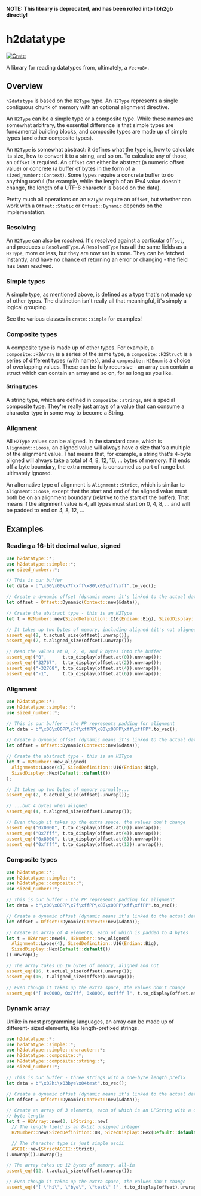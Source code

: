 **NOTE: This library is deprecated, and has been rolled into libh2gb directly!**

# h2datatype

[![Crate](https://img.shields.io/crates/v/sized_number.svg)](https://crates.io/crates/sized_number)

A library for reading datatypes from, ultimately, a `Vec<u8>`.

## Overview

`h2datatype` is based on the `H2Type` type. An `H2Type` represents a
single contiguous chunk of memory with an optional alignment directive.

An `H2Type` can be a simple type or a composite type. While these names
are somewhat arbitrary, the essential difference is that simple types are
fundamental building blocks, and composite types are made up of simple types
(and other composite types).

An `H2Type` is somewhat abstract: it defines what the type is, how to
calculate its size, how to convert it to a string, and so on. To calculate
any of those, an `Offset` is required. An `Offset` can either be
abstract (a numeric offset value) or concrete (a buffer of bytes in the form
of a `sized_number::Context`). Some types require a concrete buffer to do
anything useful (for example, while the length of an IPv4 value doesn't
change, the length of a UTF-8 character is based on the data).

Pretty much all operations on an `H2Type` require an `Offset`, but
whether can work with a `Offset::Static` or `Offset::Dynamic` depends on
the implementation.

### Resolving

An `H2Type` can also be *resolved*. It's resolved against a particular
`Offset`, and produces a `ResolvedType`. A `ResolvedType` has all the
same fields as a `H2Type`, more or less, but they are now set in stone.
They can be fetched instantly, and have no chance of returning an error or
changing - the field has been resolved.

### Simple types

A simple type, as mentioned above, is defined as a type that's not made up
of other types. The distinction isn't really all that meaningful, it's
simply a logical grouping.

See the various classes in `crate::simple` for examples!

### Composite types

A composite type is made up of other types. For example, a
`composite::H2Array` is a series of the same type, a
`composite::H2Struct` is a series of different types (with names), and a
`composite::H2Enum` is a choice of overlapping values. These can be fully
recursive - an array can contain a struct which can contain an array and so
on, for as long as you like.

#### String types

A string type, which are defined in `composite::strings`, are a special
composite type. They're really just arrays of a value that can consume a
character type in some way to become a String.

### Alignment

All `H2Type` values can be aligned. In the standard case, which is
`Alignment::Loose`, an aligned value will always have a size that's a
multiple of the alignment value. That means that, for example, a string
that's 4-byte aligned will always take a total of 4, 8, 12, 16, ... bytes of
memory. If it ends off a byte boundary, the extra memory is consumed as part
of range but ultimately ignored.

An alternative type of alignment is `Alignment::Strict`, which is similar
to `Alignment::Loose`, except that the start and end of the aligned value
must both be on an alignment boundary (relative to the start of the buffer).
That means if the alignment value is 4, all types must start on 0, 4, 8, ...
and will be padded to end on 4, 8, 12, ...

## Examples

### Reading a 16-bit decimal value, signed

```rust
use h2datatype::*;
use h2datatype::simple::*;
use sized_number::*;

// This is our buffer
let data = b"\x00\x00\x7f\xff\x80\x00\xff\xff".to_vec();

// Create a dynamic offset (dynamic means it's linked to the actual data)
let offset = Offset::Dynamic(Context::new(&data));

// Create the abstract type - this is an H2Type
let t = H2Number::new(SizedDefinition::I16(Endian::Big), SizedDisplay::Decimal);

// It takes up two bytes of memory, including aligned (it's not aligned)
assert_eq!(2, t.actual_size(offset).unwrap());
assert_eq!(2, t.aligned_size(offset).unwrap());

// Read the values at 0, 2, 4, and 8 bytes into the buffer
assert_eq!("0",      t.to_display(offset.at(0)).unwrap());
assert_eq!("32767",  t.to_display(offset.at(2)).unwrap());
assert_eq!("-32768", t.to_display(offset.at(4)).unwrap());
assert_eq!("-1",     t.to_display(offset.at(6)).unwrap());
```

### Alignment

```rust
use h2datatype::*;
use h2datatype::simple::*;
use sized_number::*;

// This is our buffer - the PP represents padding for alignment
let data = b"\x00\x00PP\x7f\xffPP\x80\x00PP\xff\xffPP".to_vec();

// Create a dynamic offset (dynamic means it's linked to the actual data)
let offset = Offset::Dynamic(Context::new(&data));

// Create the abstract type - this is an H2Type
let t = H2Number::new_aligned(
  Alignment::Loose(4), SizedDefinition::U16(Endian::Big),
  SizedDisplay::Hex(Default::default())
);

// It takes up two bytes of memory normally...
assert_eq!(2, t.actual_size(offset).unwrap());

// ...but 4 bytes when aligned
assert_eq!(4, t.aligned_size(offset).unwrap());

// Even though it takes up the extra space, the values don't change
assert_eq!("0x0000", t.to_display(offset.at(0)).unwrap());
assert_eq!("0x7fff", t.to_display(offset.at(4)).unwrap());
assert_eq!("0x8000", t.to_display(offset.at(8)).unwrap());
assert_eq!("0xffff", t.to_display(offset.at(12)).unwrap());
```

### Composite types

```rust
use h2datatype::*;
use h2datatype::simple::*;
use h2datatype::composite::*;
use sized_number::*;

// This is our buffer - the PP represents padding for alignment
let data = b"\x00\x00PP\x7f\xffPP\x80\x00PP\xff\xffPP".to_vec();

// Create a dynamic offset (dynamic means it's linked to the actual data)
let offset = Offset::Dynamic(Context::new(&data));

// Create an array of 4 elements, each of which is padded to 4 bytes
let t = H2Array::new(4, H2Number::new_aligned(
  Alignment::Loose(4), SizedDefinition::U16(Endian::Big),
  SizedDisplay::Hex(Default::default())
)).unwrap();

// The array takes up 16 bytes of memory, aligned and not
assert_eq!(16, t.actual_size(offset).unwrap());
assert_eq!(16, t.aligned_size(offset).unwrap());

// Even though it takes up the extra space, the values don't change
assert_eq!("[ 0x0000, 0x7fff, 0x8000, 0xffff ]", t.to_display(offset.at(0)).unwrap());
```

### Dynamic array

Unlike in most programming languages, an array can be made up of different-
sized elements, like length-prefixed strings.

```rust
use h2datatype::*;
use h2datatype::simple::*;
use h2datatype::simple::character::*;
use h2datatype::composite::*;
use h2datatype::composite::string::*;
use sized_number::*;

// This is our buffer - three strings with a one-byte length prefix
let data = b"\x02hi\x03bye\x04test".to_vec();

// Create a dynamic offset (dynamic means it's linked to the actual data)
let offset = Offset::Dynamic(Context::new(&data));

// Create an array of 3 elements, each of which is an LPString with a one-
// byte length
let t = H2Array::new(3, LPString::new(
  // The length field is an 8-bit unsigned integer
  H2Number::new(SizedDefinition::U8, SizedDisplay::Hex(Default::default())),

  // The character type is just simple ascii
  ASCII::new(StrictASCII::Strict),
).unwrap()).unwrap();

// The array takes up 12 bytes of memory, all-in
assert_eq!(12, t.actual_size(offset).unwrap());

// Even though it takes up the extra space, the values don't change
assert_eq!("[ \"hi\", \"bye\", \"test\" ]", t.to_display(offset).unwrap());
```
